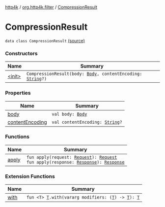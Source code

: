 [http4k](../../index.md) / [org.http4k.filter](../index.md) / [CompressionResult](./index.md)

# CompressionResult

`data class CompressionResult` [(source)](https://github.com/http4k/http4k/blob/master/http4k-core/src/main/kotlin/org/http4k/filter/ext.kt#L20)

### Constructors

| Name | Summary |
|---|---|
| [&lt;init&gt;](-init-.md) | `CompressionResult(body: `[`Body`](../../org.http4k.core/-body/index.md)`, contentEncoding: `[`String`](https://kotlinlang.org/api/latest/jvm/stdlib/kotlin/-string/index.html)`?)` |

### Properties

| Name | Summary |
|---|---|
| [body](body.md) | `val body: `[`Body`](../../org.http4k.core/-body/index.md) |
| [contentEncoding](content-encoding.md) | `val contentEncoding: `[`String`](https://kotlinlang.org/api/latest/jvm/stdlib/kotlin/-string/index.html)`?` |

### Functions

| Name | Summary |
|---|---|
| [apply](apply.md) | `fun apply(request: `[`Request`](../../org.http4k.core/-request/index.md)`): `[`Request`](../../org.http4k.core/-request/index.md)<br>`fun apply(response: `[`Response`](../../org.http4k.core/-response/index.md)`): `[`Response`](../../org.http4k.core/-response/index.md) |

### Extension Functions

| Name | Summary |
|---|---|
| [with](../../org.http4k.core/with.md) | `fun <T> `[`T`](../../org.http4k.core/with.md#T)`.with(vararg modifiers: (`[`T`](../../org.http4k.core/with.md#T)`) -> `[`T`](../../org.http4k.core/with.md#T)`): `[`T`](../../org.http4k.core/with.md#T) |
